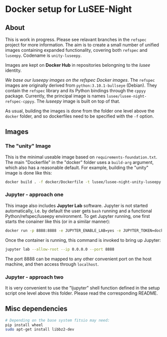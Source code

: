 # Docker setup for LuSEE-Night

## About

This is work in progress. Please see relavant branches in the `refspec` project
for more information. The aim is to create a small number of unified images
containing expanded functionality, covering both `refspec` and `luseepy`.
Codename is `unity-luseepy`.

Images are kept on __Docker Hub__ in repositories belongning to the _lusee_ identity.

_We base our luseepy images on the refspec Docker images_.  The `refspec` images
are originally derived from `python:3.10.1-bullseye` (Debian). They contain
the `refspec` library and its Python bindings through the `cppyy` package.
Currently, the principal image is names `lusee/lusee-night-refspec-cppyy`.
The _luseepy_ image is built on top of that.

As usual, building the images is done from the folder one level above the `docker` folder,
and so dockerfiles need to be specified with the `-f` option.


## Images

### The "unity" Image

This is the minimal useable image based on ```requirements-foundation.txt```.
The main "Dockerfile" in the "docker" folder uses a ```build-arg``` argument,
which also has a reasonable default. For example, building the "unity"
image is done like this:

```bash
docker build . -f docker/Dockerfile -t lusee/lusee-night-unity-luseepy:0.1 --build-arg reqs=requirements-unity-luseepy.txt
```


### Jupyter - approach one
This image also includes __Jupyter Lab__ software. Jupyter
is not started automatically, i.e. by default the user gets `bash` running and a functional
Python/refspec/luseepy environment. To get Jupyter running, one first starts the conainer like
this (or in a similar manner):


```bash
docker run -p 8888:8888 -e JUPYTER_ENABLE_LAB=yes -e JUPYTER_TOKEN=docker lusee/lusee-night-unity-luseepy:0.1
```

Once the container is running, this command is invoked to bring up Jupyter:

```bash
jupyter lab --allow-root --ip 0.0.0.0 --port 8888
```

The port 8888 can be mapped to any other convenient port on the host machine,
and then access through `localhost`.

### Jupyter - approach two

It is very convenient to use the "ljupyter" shell function defined in the setup script
one level above this folder. Please read the corresponding README.

## Misc dependencies

```bash
# Depending on the base system fitsio may need:
pip install wheel
sudo apt-get install libbz2-dev
```


